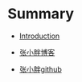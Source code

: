 # Summary

* [Introduction](README.md)

* [张小胖博客](http://www.51rxb.com)

* [张小胖github](https://github.com/zyy215)

  

